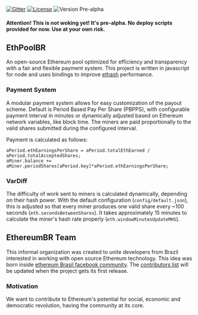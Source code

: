 [![Gitter](https://badges.gitter.im/EthereumBR/ethpoolbr.svg)](https://gitter.im/EthereumBR/ethpoolbr?utm_source=badge&utm_medium=badge&utm_campaign=pr-badge&utm_content=badge)
[![License](http://img.shields.io/:license-mit-blue.svg)](http://doge.mit-license.org)
![Version Pre-alpha](https://img.shields.io/badge/version-pre--alpha-red.svg)

#### Attention! **This is not woking yet! It's pre-alpha.** No deploy scripts provided for now. Use at your own risk.

## EthPoolBR
An open-source Ethereum pool optimized for efficiency and transparency with a fair and flexible payment system. This project is written in javascript for node and uses bindings to improve [ethash](https://github.com/ethereumjs/node-ethash) performance.

### Payment System
A modular payment system allows for easy customization of the payout scheme. Default is Period Based Pay Per Share (PBPPS), with configurable payment interval in minutes or dynamically adjusted based on Ethereum network variables, like block time. The miners are paid proportionally to the valid shares submitted during the configured interval.

Payment is calculated as follows:
````
aPeriod.ethEarningsPerShare = aPeriod.totalEthEarned / aPeriod.totalAcceptedShares;
aMiner.balance += aMiner.periodShares[aPeriod.key]*aPeriod.ethEarningsPerShare;
````

### VarDiff
The difficulty of work sent to miners is calculated dynamically, depending on their hash power. With the default configuration (`config/default.json`), this is adjusted so that every miner produces one valid share every ~100 seconds (`eth.secondsBetweenShares`). It takes approximately 15 minutes to calculate the miner's hash rate properly (`eth.windowMinutesUpdateMHS`). 

## EthereumBR Team
This informal organization was created to unite developers from Brazil interested in working with open source Ethereum technology. This idea was born inside [ethereum Brasil facebook community](https://www.facebook.com/groups/ethereum.brasil/). The [contributors list](https://github.com/EthereumBR/ethpoolbr/wiki/Developers) will be updated when the project gets its first release.

### Motivation
We want to contribute to Ethereum's potential for social, economic and democratic revolution, having the community at its core.
